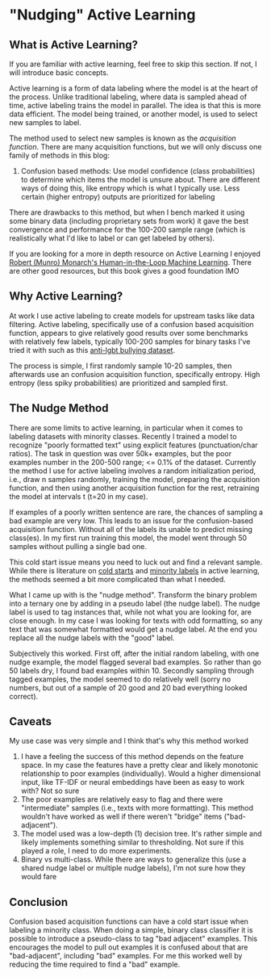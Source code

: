 # "Nudging" Active Learning

## What is Active Learning?

If you are familiar with active learning, feel free to skip this section. If not, I will introduce basic concepts.

Active learning is a form of data labeling where the model is at the heart of the process. Unlike traditional labeling, where 
data is sampled ahead of time, active labeling trains the model in parallel. The idea is that this is more data efficient. The model being trained, or another model,
is used to select new samples to label. 

The method used to select new samples is known as the *acquisition function*. There are many
acquisition functions, but we will only discuss one family of methods in this blog:
1. Confusion based methods: Use model confidence (class probabilities) to determine which items the model is unsure about. There are different ways of doing this, like entropy which is what I typically use. Less certain
(higher entropy) outputs are prioritized for labeling

There are drawbacks to this method, but when I bench marked it using some binary data (including proprietary sets from work) it gave the best convergence and performance for the 100-200 sample range (which is realistically what I'd like to label or can get labeled by others).

If you are looking for
a more in depth resource on Active Learning I enjoyed [Robert (Munro) Monarch's Human-in-the-Loop Machine Learning](https://www.manning.com/books/human-in-the-loop-machine-learning). There
are other good resources, but this book gives a good foundation IMO

## Why Active Learning?

At work I use active labeling to create models for upstream tasks like data filtering. Active labeling, specifically use of a confusion based acquisition function, 
appears to give relatively good results over some benchmarks with relatively few labels, typically 100-200 samples for binary tasks I've tried it with such as this [anti-lgbt bullying dataset](https://www.kaggle.com/datasets/kw5454331/anti-lgbt-cyberbullying-texts).

The process is simple, I first randomly sample 10-20 samples, then afterwards use an confusion acquisition function, specifically entropy. High entropy (less spiky probabilities) are prioritized
and sampled first.

## The Nudge Method

There are some limits to active learning, in particular when it comes to labeling datasets with minority classes. Recently I trained a model to recognize "poorly formatted text" using explicit features
(punctuation/char ratios). The task in question was over 50k+ examples, but the poor examples
number in the 200-500 range; <= 0.1% of the dataset. Currently the method I use for active labeling involves a random initialization
period, i.e., draw n samples randomly, training the model, preparing the acquisition function, and then using another acquisition function for the rest, retraining the model at intervals t (t=20 in my case).

If examples of a poorly written sentence are rare, the chances of sampling a bad example are very low. This leads to an issue for 
the confusion-based acquisition function. Without all of the labels its unable to predict missing class(es). In my first run training this model, the model went through 50 samples without
pulling a single bad one.

This cold start issue means you need to luck out and find a relevant sample. While there is literature on [cold starts](https://aclanthology.org/2020.emnlp-main.637.pdf) and [minority labels](https://arxiv.org/pdf/2201.10227) in active learning,
the methods seemed a bit more complicated than what I needed.

What I came up with is the "nudge method". Transform the binary problem into a ternary one by adding in a pseudo label (the nudge label). The nudge label is used to tag instances that, while not what you are looking for, are close
enough. In my case I was looking for texts with odd formatting, so any text that was somewhat formatted would get a nudge label. At the end you replace all the nudge labels with the "good" label.

Subjectively this worked. First off, after the initial random labeling, with one nudge example, the model flagged several bad examples. So rather than go 50 labels dry, I found bad examples within 10. Secondly sampling through tagged examples,
the model seemed to do relatively well (sorry no numbers, but out of a sample of 20 good and 20 bad everything looked correct).

## Caveats

My use case was very simple and I think that's why this method worked

1. I have a feeling the success of this method depends on the feature space. In my case the features have a pretty clear and likely monotonic relationship to poor examples (individually). Would a higher dimensional input, like TF-IDF or neural embeddings have been as easy to work with? Not so sure
2. The poor examples are relatively easy to flag and there were "intermediate" samples (i.e., texts with more formatting). This method wouldn't have worked as well if there weren't "bridge" items ("bad-adjacent").
3. The model used was a low-depth (1) decision tree. It's rather simple and likely implements something similar to thresholding. Not sure if this played a role, I need to do more experiments.
4. Binary vs multi-class. While there are ways to generalize this (use a shared nudge label or multiple nudge labels), I'm not sure how they would fare

## Conclusion

Confusion based acquisition functions can have a cold start issue when labeling a minority class. When doing a simple, binary class classifier it is possible to introduce a pseudo-class to tag "bad adjacent"
examples. This encourages the model to pull out examples it is confused about that are "bad-adjacent", including "bad" examples. For me this worked well by reducing the time required to find a "bad" example.